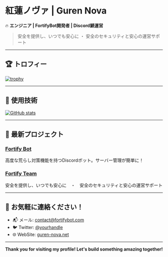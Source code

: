 # 紅蓮ノヴァ | Guren Nova  

🔥 **エンジニア | FortifyBot開発者 | Discord鯖運営**  
> 安全を提供し、いつでも安心に ・ 安全のセキュリティと安心の運営サポート  

---

## 🏆 トロフィー

[![trophy](https://github-profile-trophy.vercel.app/?username=guren-nova&theme=radical)](https://github.com/ryo-ma/github-profile-trophy)

---

## 🚀 使用技術

[![GitHub stats](https://github-readme-stats.vercel.app/api?username=guren-nova&count_private=true&show_icons=true&hide_title=true&theme=dark)](https://github.com/guren-nova)

---

## 🌱 最新プロジェクト

### [Fortify Bot](https://www.fortifybot.com)
高度な荒らし対策機能を持つDiscordボット。サーバー管理が簡単に！

### [Fortify Team](https://www.fortifybot.net)
安全を提供し、いつでも安心に　・　安全のセキュリティと安心の運営サポート

---

## 💬 お気軽に連絡ください！

- 📬 メール: [contact@fortifybot.com](mailto:contact@fortifybot.com)
- 🐦 Twitter: [@yourhandle](https://twitter.com/FortifyBot)
- 🌐 WebSite: [guren-nova.net](https://guren-nova.net)

---

**Thank you for visiting my profile! Let's build something amazing together!**
